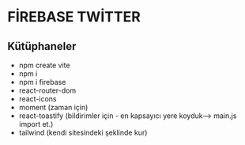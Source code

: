 # FİREBASE TWİTTER
## Kütüphaneler
- npm create vite <br/>
- npm i <br/>
- npm i firebase <br/>
- react-router-dom <br/>
- react-icons <br/>
- moment (zaman için) <br/>
- react-toastify (bildirimler için - en kapsayıcı yere koyduk--> main.js import et.) <br/>
- tailwind (kendi sitesindeki şeklinde kur) <br/>

 
 
